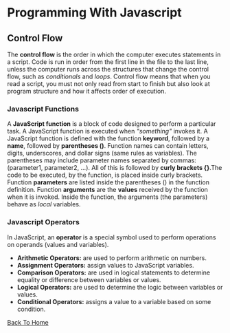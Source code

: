 # Programming With Javascript

## Control Flow

The **control flow** is the order in which the computer executes statements in a script. Code is run in order from the first line in the file to the last line, unless the computer runs across the structures that change the control flow, such as *conditionals* and *loops*. Control flow means that when you read a script, you must not only read from start to finish but also look at program structure and how it affects order of execution.

### Javascript Functions

A **JavaScript function** is a block of code designed to perform a particular task. A JavaScript function is executed when *"something"* invokes it. A JavaScript function is defined with the function **keyword**, followed by a **name**, followed by **parentheses ()**. Function names can contain letters, digits, underscores, and dollar signs (same rules as variables). The parentheses may include parameter names separated by commas:
(parameter1, parameter2, ...). All of this is followed by **curly brackets {}**.The code to be executed, by the function, is placed inside curly brackets. Function **parameters** are listed inside the parentheses () in the function definition. Function **arguments** are the **values** received by the function when it is invoked. Inside the function, the arguments (the parameters) behave as *local* variables.

### Javascript Operators

In JavaScript, an **operator** is a special symbol used to perform operations on operands (values and variables).

- **Arithmetic Operators:** are used to perform arithmetic on numbers.
- **Assignment Operators:** assign values to JavaScript variables.
- **Comparison Operators:** are used in logical statements to determine equality or difference between variables or values.
- **Logical Operators:** are used to determine the logic between variables or values.
- **Conditional Operators:** assigns a value to a variable based on some condition.

[Back To Home](../README.md)

